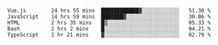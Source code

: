 <!--START_SECTION:waka-->

```text
Vue.js        24 hrs 55 mins  ████████████▓░░░░░░░░░░░░   51.30 %
JavaScript    14 hrs 59 mins  ███████▓░░░░░░░░░░░░░░░░░   30.86 %
HTML          2 hrs 35 mins   █▒░░░░░░░░░░░░░░░░░░░░░░░   05.33 %
Bash          2 hrs 2 mins    █░░░░░░░░░░░░░░░░░░░░░░░░   04.21 %
TypeScript    1 hr 21 mins    ▓░░░░░░░░░░░░░░░░░░░░░░░░   02.79 %
```

<!--END_SECTION:waka-->

